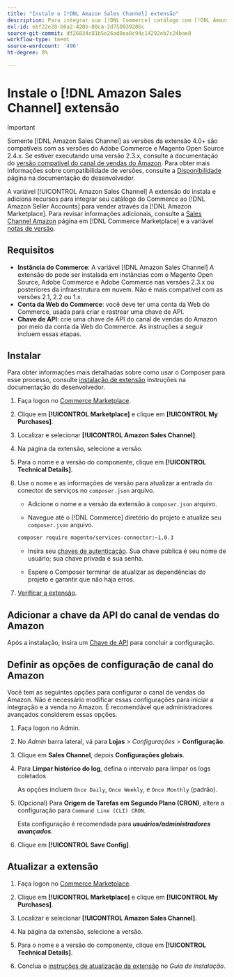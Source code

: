```yaml
---
title: "Instale o [!DNL Amazon Sales Channel] extensão"
description: Para integrar sua [!DNL Commerce] catálogo com [!DNL Amazon Seller Accounts] e vender por meio da [!DNL Amazon Marketplace], baixe e instale a extensão Amazon Sales Channel.
exl-id: ebf22e28-b6a2-420b-80ca-2d750839286c
source-git-commit: df26834c81b5e26ad0ea8c94c14292eb7c24bae8
workflow-type: tm+mt
source-wordcount: '496'
ht-degree: 0%

---
```


# Instale o [!DNL Amazon Sales Channel] extensão

>[!IMPORTANT]
>
>Somente [!DNL Amazon Sales Channel] as versões da extensão 4.0+ são compatíveis com as versões do Adobe Commerce e Magento Open Source 2.4.x. Se estiver executando uma versão 2.3.x, consulte a documentação do [versão compatível do canal de vendas do Amazon](https://docs.magento.com/user-guide/v2.3/sales-channels/amazon/amazon-sales-channel.html). Para obter mais informações sobre compatibilidade de versões, consulte a [Disponibilidade](https://experienceleague.adobe.com/docs/commerce-operations/release/product-availability.html) página na documentação do desenvolvedor.

A variável [!UICONTROL Amazon Sales Channel] A extensão do instala e adiciona recursos para integrar seu catálogo do Commerce ao [!DNL Amazon Seller Accounts] para vender através da [!DNL Amazon Marketplace]. Para revisar informações adicionais, consulte a [Sales Channel Amazon](https://marketplace.magento.com/magento-module-amazon.html) página em [!DNL Commerce Marketplace] e a variável [notas de versão](release-notes.md).

## Requisitos

- **Instância do Commerce**: A variável [!DNL Amazon Sales Channel] A extensão do pode ser instalada em instâncias com o Magento Open Source, Adobe Commerce e Adobe Commerce nas versões 2.3.x ou posteriores da infraestrutura em nuvem. Não é mais compatível com as versões 2.1, 2.2 ou 1.x.
- **Conta da Web do Commerce**: você deve ter uma conta da Web do Commerce, usada para criar e rastrear uma chave de API.
- **Chave de API**: crie uma chave de API do canal de vendas do Amazon por meio da conta da Web do Commerce. As instruções a seguir incluem essas etapas.

## Instalar

Para obter informações mais detalhadas sobre como usar o Composer para esse processo, consulte [instalação de extensão](https://experienceleague.adobe.com/docs/commerce-operations/installation-guide/tutorials/extensions.html) instruções na documentação do desenvolvedor.

1. Faça logon no [Commerce Marketplace](https://marketplace.magento.com/customer/account/).

1. Clique em **[!UICONTROL Marketplace]** e clique em **[!UICONTROL My Purchases]**.

1. Localizar e selecionar **[!UICONTROL Amazon Sales Channel]**.

1. Na página da extensão, selecione a versão.

1. Para o nome e a versão do componente, clique em **[!UICONTROL Technical Details]**.

1. Use o nome e as informações de versão para atualizar a entrada do conector de serviços no `composer.json` arquivo.

   - Adicione o nome e a versão da extensão à `composer.json` arquivo.

   - Navegue até o [!DNL Commerce] diretório do projeto e atualize seu `composer.json` arquivo.

   ```bash
   composer require magento/services-connector:~1.0.3
   ```

   - Insira seu [chaves de autenticação](https://experienceleague.adobe.com/docs/commerce-operations/installation-guide/prerequisites/authentication-keys.html). Sua chave pública é seu nome de usuário; sua chave privada é sua senha.

   - Espere o Composer terminar de atualizar as dependências do projeto e garantir que não haja erros.


1. [Verificar a extensão](https://experienceleague.adobe.com/docs/commerce-operations/installation-guide/tutorials/extensions.html).

## Adicionar a chave da API do canal de vendas do Amazon

Após a instalação, insira um [Chave de API](./amazon-verify-api-key.md) para concluir a configuração.

## Definir as opções de configuração de canal do Amazon

Você tem as seguintes opções para configurar o canal de vendas do Amazon. Não é necessário modificar essas configurações para iniciar a integração e a venda no Amazon. É recomendável que administradores avançados considerem essas opções.

1. Faça logon no Admin.

1. No _Admin_ barra lateral, vá para **Lojas** > _Configurações_ > **Configuração**.

1. Clique em **Sales Channel**, depois **Configurações globais**.

1. Para **Limpar histórico do log**, defina o intervalo para limpar os logs coletados.

   As opções incluem `Once Daily`, `Once Weekly`, e `Once Monthly` (padrão).

1. (Opcional) Para **Origem de Tarefas em Segundo Plano (CRON)**, altere a configuração para `Command Line (CLI) CRON`.

   Esta configuração é recomendada para **_usuários/administradores avançados_**.

1. Clique em **[!UICONTROL Save Config]**.

## Atualizar a extensão

1. Faça logon no [Commerce Marketplace](https://marketplace.magento.com/customer/account/).

1. Clique em **[!UICONTROL Marketplace]** e clique em **[!UICONTROL My Purchases]**.

1. Localizar e selecionar **[!UICONTROL Amazon Sales Channel]**.

1. Na página da extensão, selecione a versão.

1. Para o nome e a versão do componente, clique em **[!UICONTROL Technical Details]**.

1. Conclua o [instruções de atualização da extensão](https://experienceleague.adobe.com/docs/commerce-operations/installation-guide/tutorials/extensions.html) no _Guia de instalação_.

